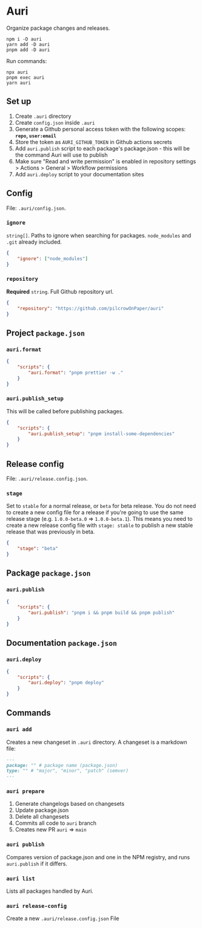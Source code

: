 # Auri

Organize package changes and releases.

```
npm i -D auri
yarn add -D auri
pnpm add -D auri
```

Run commands:

```
npx auri
pnpm exec auri
yarn auri
```

## Set up

1. Create `.auri` directory
2. Create `config.json` inside `.auri`
3. Generate a Github personal access token with the following scopes: **`repo`, `user:email`**
4. Store the token as `AURI_GITHUB_TOKEN` in Github actions secrets
5. Add `auri.publish` script to each package's package.json - this will be the command Auri will use to publish
6. Make sure "Read and write permission" is enabled in repository settings > Actions > General > Workflow permissions
7. Add `auri.deploy` script to your documentation sites

## Config

File: `.auri/config.json`.

### `ignore`

`string[]`. Paths to ignore when searching for packages. `node_modules` and `.git` already included.

```json
{
	"ignore": ["node_modules"]
}
```

### `repository`

**Required** `string`. Full Github repository url.

```json
{
	"repository": "https://github.com/pilcrowOnPaper/auri"
}
```

## Project `package.json`

### `auri.format`

```json
{
	"scripts": {
		"auri.format": "pnpm prettier -w ."
	}
}
```

### `auri.publish_setup`

This will be called before publishing packages.

```json
{
	"scripts": {
		"auri.publish_setup": "pnpm install-some-dependencies"
	}
}
```

## Release config

File: `.auri/release.config.json`.

### `stage`

Set to `stable` for a normal release, or `beta` for beta release. You do not need to create a new config file for a release if you're going to use the same release stage (e.g. `1.0.0-beta.0` => `1.0.0-beta.1`). This means you need to create a new release config file with `stage: stable` to publish a new stable release that was previously in beta.

```json
{
	"stage": "beta"
}
```

## Package `package.json`

### `auri.publish`

```json
{
	"scripts": {
		"auri.publish": "pnpm i && pnpm build && pnpm publish"
	}
}
```

## Documentation `package.json`

### `auri.deploy`

```json
{
	"scripts": {
		"auri.deploy": "pnpm deploy"
	}
}
```

## Commands

### `auri add`

Creates a new changeset in `.auri` directory. A changeset is a markdown file:

```md
---
package: "" # package name (package.json)
type: "" # "major", "minor", "patch" (semver)
---
```

### `auri prepare`

1. Generate changelogs based on changesets
2. Update package.json
3. Delete all changesets
4. Commits all code to `auri` branch
5. Creates new PR `auri` => `main`

### `auri publish`

Compares version of package.json and one in the NPM registry, and runs `auri.publish` if it differs.

### `auri list`

Lists all packages handled by Auri.

### `auri release-config`

Create a new `.auri/release.config.json` File

